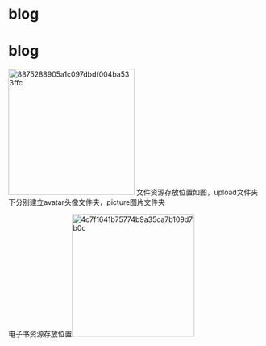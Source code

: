 # blog
# blog
<img width="250" alt="8875288905a1c097dbdf004ba533ffc" src="https://github.com/Coder-LLL/blog/assets/69181921/56401261-abb1-4977-90e8-c994a82222b3">
文件资源存放位置如图，upload文件夹下分别建立avatar头像文件夹，picture图片文件夹


电子书资源存放位置<img width="243" alt="4c7f1641b75774b9a35ca7b109d7b0c" src="https://github.com/Coder-LLL/blog/assets/69181921/1f9ee7a5-c01d-4611-8a78-f3b05b04f5f2">
